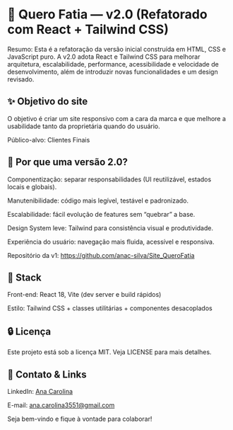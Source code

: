 #  🍰 Quero Fatia — v2.0 (Refatorado com React + Tailwind CSS)

Resumo: Esta é a refatoração da versão inicial construída em HTML, CSS e JavaScript puro. A v2.0 adota React e Tailwind CSS para melhorar arquitetura, escalabilidade, performance, acessibilidade e velocidade de desenvolvimento, além de introduzir novas funcionalidades e um design revisado.

## ✨ Objetivo do site

O objetivo é criar um site responsivo com a cara da marca e que melhore a usabilidade tanto da proprietária quando do usuário.

Público-alvo: Clientes Finais

## 🔁 Por que uma versão 2.0?

Componentização: separar responsabilidades (UI reutilizável, estados locais e globais).

Manutenibilidade: código mais legível, testável e padronizado.

Escalabilidade: fácil evolução de features sem “quebrar” a base.

Design System leve: Tailwind para consistência visual e produtividade.

Experiência do usuário: navegação mais fluida, acessível e responsiva.

Repositório da v1: https://github.com/anac-silva/Site_QueroFatia

## 🧰 Stack

Front-end: React 18, Vite (dev server e build rápidos)

Estilo: Tailwind CSS + classes utilitárias + componentes desacoplados

## 🔒 Licença

Este projeto está sob a licença MIT. Veja LICENSE para mais detalhes.

## 🙌 Contato & Links

LinkedIn: [Ana Carolina](https://www.linkedin.com/in/carolinamerloti/)

E-mail: ana.carolina3551@gmail.com

Seja bem-vindo e fique à vontade para colaborar!
